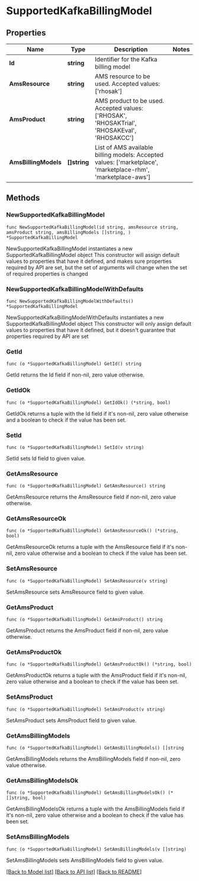 # SupportedKafkaBillingModel

## Properties

Name | Type | Description | Notes
------------ | ------------- | ------------- | -------------
**Id** | **string** | Identifier for the Kafka billing model | 
**AmsResource** | **string** | AMS resource to be used. Accepted values: [&#39;rhosak&#39;] | 
**AmsProduct** | **string** | AMS product to be used. Accepted values: [&#39;RHOSAK&#39;, &#39;RHOSAKTrial&#39;, &#39;RHOSAKEval&#39;, &#39;RHOSAKCC&#39;] | 
**AmsBillingModels** | **[]string** | List of AMS available billing models: Accepted values: [&#39;marketplace&#39;, &#39;marketplace-rhm&#39;, &#39;marketplace-aws&#39;] | 

## Methods

### NewSupportedKafkaBillingModel

`func NewSupportedKafkaBillingModel(id string, amsResource string, amsProduct string, amsBillingModels []string, ) *SupportedKafkaBillingModel`

NewSupportedKafkaBillingModel instantiates a new SupportedKafkaBillingModel object
This constructor will assign default values to properties that have it defined,
and makes sure properties required by API are set, but the set of arguments
will change when the set of required properties is changed

### NewSupportedKafkaBillingModelWithDefaults

`func NewSupportedKafkaBillingModelWithDefaults() *SupportedKafkaBillingModel`

NewSupportedKafkaBillingModelWithDefaults instantiates a new SupportedKafkaBillingModel object
This constructor will only assign default values to properties that have it defined,
but it doesn't guarantee that properties required by API are set

### GetId

`func (o *SupportedKafkaBillingModel) GetId() string`

GetId returns the Id field if non-nil, zero value otherwise.

### GetIdOk

`func (o *SupportedKafkaBillingModel) GetIdOk() (*string, bool)`

GetIdOk returns a tuple with the Id field if it's non-nil, zero value otherwise
and a boolean to check if the value has been set.

### SetId

`func (o *SupportedKafkaBillingModel) SetId(v string)`

SetId sets Id field to given value.


### GetAmsResource

`func (o *SupportedKafkaBillingModel) GetAmsResource() string`

GetAmsResource returns the AmsResource field if non-nil, zero value otherwise.

### GetAmsResourceOk

`func (o *SupportedKafkaBillingModel) GetAmsResourceOk() (*string, bool)`

GetAmsResourceOk returns a tuple with the AmsResource field if it's non-nil, zero value otherwise
and a boolean to check if the value has been set.

### SetAmsResource

`func (o *SupportedKafkaBillingModel) SetAmsResource(v string)`

SetAmsResource sets AmsResource field to given value.


### GetAmsProduct

`func (o *SupportedKafkaBillingModel) GetAmsProduct() string`

GetAmsProduct returns the AmsProduct field if non-nil, zero value otherwise.

### GetAmsProductOk

`func (o *SupportedKafkaBillingModel) GetAmsProductOk() (*string, bool)`

GetAmsProductOk returns a tuple with the AmsProduct field if it's non-nil, zero value otherwise
and a boolean to check if the value has been set.

### SetAmsProduct

`func (o *SupportedKafkaBillingModel) SetAmsProduct(v string)`

SetAmsProduct sets AmsProduct field to given value.


### GetAmsBillingModels

`func (o *SupportedKafkaBillingModel) GetAmsBillingModels() []string`

GetAmsBillingModels returns the AmsBillingModels field if non-nil, zero value otherwise.

### GetAmsBillingModelsOk

`func (o *SupportedKafkaBillingModel) GetAmsBillingModelsOk() (*[]string, bool)`

GetAmsBillingModelsOk returns a tuple with the AmsBillingModels field if it's non-nil, zero value otherwise
and a boolean to check if the value has been set.

### SetAmsBillingModels

`func (o *SupportedKafkaBillingModel) SetAmsBillingModels(v []string)`

SetAmsBillingModels sets AmsBillingModels field to given value.



[[Back to Model list]](../README.md#documentation-for-models) [[Back to API list]](../README.md#documentation-for-api-endpoints) [[Back to README]](../README.md)


